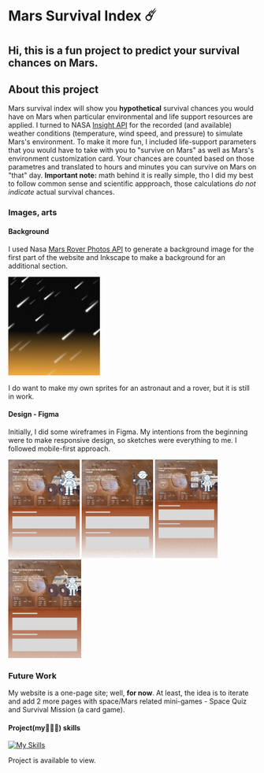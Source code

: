# Mars Survival Index :comet:
## Hi, this is a fun project to predict your survival chances on Mars.
## About this project
Mars survival index will show you **hypothetical** survival chances you would have on Mars when particular environmental and life support resources are applied. 
I turned to NASA [Insight API](https://api.nasa.gov/) for the recorded (and available) weather conditions (temperature, wind speed, and pressure) to simulate Mars's environment. To make it more fun, I included life-support parameters that you would have to take with you to "survive on Mars" as well as Mars's environment customization card.
Your chances are counted based on those parametres and translated to hours and minutes you can survive on Mars on "that" day. 
**Important note:** math behind it is really simple, tho I did my best to follow common sense and scientific appproach, those calculations *do not indicate* actual survival chances.

### Images, arts
#### Background
I used Nasa [Mars Rover Photos API](https://api.nasa.gov/) to generate a background image for the first part of the website and Inkscape to make a background for an additional section.

<img src="/public/assets/mars-survival-index-back.png" alt="background-image-2" width="auto" height="200">

I do want to make my own sprites for an astronaut and a rover, but it is still in work.

#### Design - Figma
Initially, I did some wireframes in Figma. My intentions from the beginning were to make responsive design, so sketches were everything to me. I followed mobile-first approach.

<div display="flex" gap="10">
    <img src="/public/assets/readme-img/1.png" width="auto" height="200"/>
    <img src="/public/assets/readme-img/2.png" width="auto" height="200"/>
    <img src="/public/assets/readme-img/3.png" width="auto" height="200"/>
    <img src="/public/assets/readme-img/4.png" width="auto" height="200"/>
</div>

### Future Work
My website is a one-page site; well, **for now**. At least, the idea is to iterate and add 2 more pages with space/Mars related mini-games - Space Quiz and Survival Mission (a card game).

#### Project(my🙋🏻‍♀️) skills
[![My Skills](https://skillicons.dev/icons?i=react,js,html,css,figma)](https://skillicons.dev)

Project is available to view.